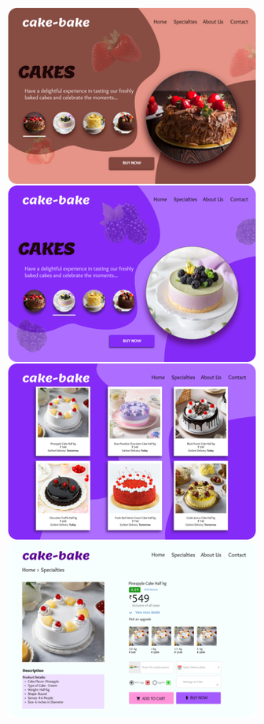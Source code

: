 ![Cake-Bake Home](https://github.com/mahalakshmi2610/Cake-Bake-Figma-Project/blob/main/cake1.png?raw=true)
![Cake-Bake Home 2](https://github.com/mahalakshmi2610/Cake-Bake-Figma-Project/blob/main/cake2.png?raw=true)
![Cake-Bake Specialities](https://github.com/mahalakshmi2610/Cake-Bake-Figma-Project/blob/main/cake5.png?raw=true)
![Cake-Bake Product Display](https://github.com/mahalakshmi2610/Cake-Bake-Figma-Project/blob/main/cake6.png?raw=true)
